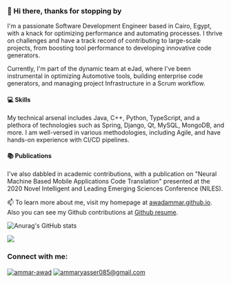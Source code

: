 ### 👋 Hi there, thanks for stopping by

I'm a passionate Software Development Engineer based in Cairo, Egypt, with a knack for optimizing performance and automating processes. I thrive on challenges and have a track record of contributing to large-scale projects, from boosting tool performance to developing innovative code generators.

Currently, I'm part of the dynamic team at eJad, where I've been instrumental in optimizing Automotive tools, building enterprise code generators, and managing project Infrastructure in a Scrum workflow.

#### 💻 Skills
My technical arsenal includes Java, C++, Python, TypeScript, and a plethora of technologies such as Spring, Django, Qt, MySQL, MongoDB, and more. I am well-versed in various methodologies, including Agile, and have hands-on experience with CI/CD pipelines.

#### 📚 Publications
I've also dabbled in academic contributions, with a publication on "Neural Machine Based Mobile Applications Code Translation" presented at the 2020 Novel Intelligent and Leading Emerging Sciences Conference (NILES).

📫 To learn more about me, visit my homepage at [awadammar.github.io](https://awadammar.github.io). Also you can see my Github contributions at [Github resume](https://resume.github.io/?awadammar).

![Anurag's GitHub stats](https://github-readme-stats.vercel.app/api?username=awadammar&show_icons=true&theme=default&bg_color=00000000)

![](https://komarev.com/ghpvc/?username=aawad6&label=Profile%20views&color=0e75b6&style=flat)

<h3 align="left">Connect with me:</h3>
<p align="left">
<a href="https://www.linkedin.com/in/aawad6" target="blank"><img align="center" src="https://img.shields.io/badge/linkedin-%230077B5.svg?&style=for-the-badge&logo=linkedin&logoColor=white" alt="ammar-awad"/></a>
<a href="mailto:ammaryasser085@gmail.com" target="blank"><img align="center" src="https://img.shields.io/badge/Gmail-D14836?style=for-the-badge&logo=gmail&logoColor=white" alt="ammaryasser085@gmail.com"/></a>
</p>
